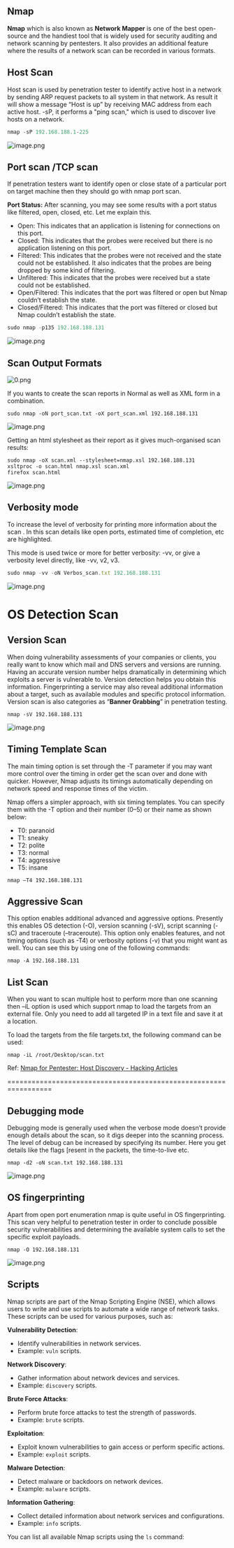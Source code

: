 ## **Nmap**

**Nmap** which is also known as **Network Mapper** is one of the best open-source and the handiest tool that is widely used for security auditing and network scanning by pentesters. It also provides an additional feature where the results of a network scan can be recorded in various formats.

## **Host Scan**

Host scan is used by penetration tester to identify active host in a network by sending ARP request packets to all system in that network. As result it will show a message “Host is up” by receiving MAC address from each active host. -sP, it performs a "ping scan," which is used to discover live hosts on a network.

```jsx
nmap -sP 192.168.188.1-225

```

![image.png](attachment:ae1fd70a-38f9-45c7-acee-e7a5a4652f98:image.png)

## **Port scan /TCP scan**

If penetration testers want to identify open or close state of a particular port on target machine then they should go with nmap port scan.

**Port Status:** After scanning, you may see some results with a port status like filtered, open, closed, etc. Let me explain this.

- Open: This indicates that an application is listening for connections on this port.
- Closed: This indicates that the probes were received but there is no application listening on this port.
- Filtered: This indicates that the probes were not received and the state could not be established. It also indicates that the probes are being dropped by some kind of filtering.
- Unfiltered: This indicates that the probes were received but a state could not be established.
- Open/Filtered: This indicates that the port was filtered or open but Nmap couldn’t establish the state.
- Closed/Filtered: This indicates that the port was filtered or closed but Nmap couldn’t establish the state.

```jsx
sudo nmap -p135 192.168.188.131
```

![image.png](attachment:3da86ea7-f2bd-41f1-8f5f-ec0e2cdcc0c7:image.png)

## **Scan Output Formats**

![0.png](attachment:faf202cc-0f75-4b1d-91d4-91a1fae9df82:0.png)

If you wants to create the scan reports in Normal as well as XML form in a combination.

```
sudo nmap -oN port_scan.txt -oX port_scan.xml 192.168.188.131

```

![image.png](attachment:dd2674e4-56f3-41b1-a2e1-998c12d1dc25:image.png)

Getting an html stylesheet as their report as it gives much-organised scan results:

```
sudo nmap -oX scan.xml --stylesheet=nmap.xsl 192.168.188.131
xsltproc -o scan.html nmap.xsl scan.xml
firefox scan.html
```

![image.png](attachment:514673e0-8867-48c8-9bc6-6d38d17bfb4e:image.png)

## **Verbosity mode**

To increase the level of verbosity for printing more information about the scan . In this scan details like open ports, estimated time of completion, etc are highlighted.

This mode is used twice or more for better verbosity: -vv, or give a verbosity level directly, like -vv, v2, v3.

```jsx
sudo nmap -vv -oN Verbos_scan.txt 192.168.188.131

```

![image.png](attachment:633c35d9-cd1d-4522-b00d-45c0de2521ca:image.png)

# **OS Detection Scan**

## **Version Scan**

When doing vulnerability assessments of your companies or clients, you really want to know which mail and DNS servers and versions are running. Having an accurate version number helps dramatically in determining which exploits a server is vulnerable to. Version detection helps you obtain this information. Fingerprinting a service may also reveal additional information about a target, such as available modules and specific protocol information. Version scan is also categories as “**Banner Grabbing**” in penetration testing.

```
nmap -sV 192.168.188.131
```

![image.png](attachment:b65b4591-6cdf-4c35-8134-8badcdf86ed8:image.png)

## **Timing Template Scan**

The main timing option is set through the -T parameter if you may want more control over the timing in order get the scan over and done with quicker. However, Nmap adjusts its timings automatically depending on network speed and response times of the victim.

Nmap offers a simpler approach, with six timing templates. You can specify them with the -T option and their number (0–5) or their name as shown below:

- T0: paranoid
- T1: sneaky
- T2: polite
- T3: normal
- T4: aggressive
- T5: insane

```
nmap –T4 192.168.188.131
```

## **Aggressive Scan**

This option enables additional advanced and aggressive options. Presently this enables OS detection (-O), version scanning (-sV), script scanning (-sC) and traceroute (–traceroute). This option only enables features, and not timing options (such as -T4) or verbosity options (-v) that you might want as well. You can see this by using one of the following commands:

```
nmap -A 192.168.188.131
```

## **List Scan**

When you want to scan multiple host to perform more than one scanning then –iL option is used which support nmap to load the targets from an external file. Only you need to add all targeted IP in a text file and save it at a location.

To load the targets from the file targets.txt, the following command can be used:

```
nmap -iL /root/Desktop/scan.txt
```

Ref: [Nmap for Pentester: Host Discovery - Hacking Articles](https://www.hackingarticles.in/nmap-for-pentester-host-discovery/)

=================================================================

## Debugging mode

Debugging mode is generally used when the verbose mode doesn’t provide enough details about the scan, so it digs deeper into the scanning process. The level of debug can be increased by specifying its number. Here you get details like the flags [resent in the packets, the time-to-live etc.

```
nmap -d2 -oN scan.txt 192.168.188.131
```

![image.png](attachment:62727a5c-9739-4559-b334-8e158b06830d:image.png)

## OS fingerprinting

Apart from open port enumeration nmap is quite useful in OS fingerprinting. This scan very helpful to penetration tester in order to conclude possible security vulnerabilities and determining the available system calls to set the specific exploit payloads.

```
nmap -O 192.168.188.131
```

![image.png](attachment:30e09b80-d7be-441c-971d-193d404dcf3f:image.png)

## Scripts

Nmap scripts are part of the Nmap Scripting Engine (NSE), which allows users to write and use scripts to automate a wide range of network tasks. These scripts can be used for various purposes, such as:

**Vulnerability Detection**:

- Identify vulnerabilities in network services.
- Example: `vuln` scripts.

**Network Discovery**:

- Gather information about network devices and services.
- Example: `discovery` scripts.

**Brute Force Attacks**:

- Perform brute force attacks to test the strength of passwords.
- Example: `brute` scripts.

**Exploitation**:

- Exploit known vulnerabilities to gain access or perform specific actions.
- Example: `exploit` scripts.

**Malware Detection**:

- Detect malware or backdoors on network devices.
- Example: `malware` scripts.

**Information Gathering**:

- Collect detailed information about network services and configurations.
- Example: `info` scripts.

You can list all available Nmap scripts using the `ls` command:
